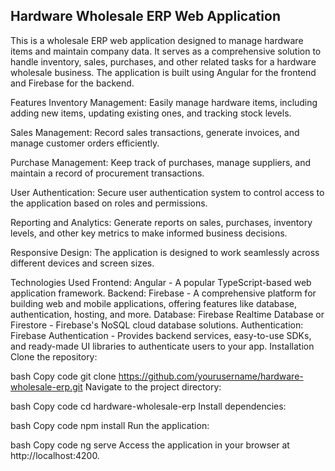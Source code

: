  ## Hardware Wholesale ERP Web Application <br>
This is a wholesale ERP web application designed to manage hardware items and maintain company data. It serves as a comprehensive solution to handle inventory, sales, purchases, and other related tasks for a hardware wholesale business. The application is built using Angular for the frontend and Firebase for the backend.

Features
Inventory Management: Easily manage hardware items, including adding new items, updating existing ones, and tracking stock levels.

Sales Management: Record sales transactions, generate invoices, and manage customer orders efficiently.

Purchase Management: Keep track of purchases, manage suppliers, and maintain a record of procurement transactions.

User Authentication: Secure user authentication system to control access to the application based on roles and permissions.

Reporting and Analytics: Generate reports on sales, purchases, inventory levels, and other key metrics to make informed business decisions.

Responsive Design: The application is designed to work seamlessly across different devices and screen sizes.

Technologies Used
Frontend: Angular - A popular TypeScript-based web application framework.
Backend: Firebase - A comprehensive platform for building web and mobile applications, offering features like database, authentication, hosting, and more.
Database: Firebase Realtime Database or Firestore - Firebase's NoSQL cloud database solutions.
Authentication: Firebase Authentication - Provides backend services, easy-to-use SDKs, and ready-made UI libraries to authenticate users to your app.
Installation
Clone the repository:

bash
Copy code
git clone https://github.com/yourusername/hardware-wholesale-erp.git
Navigate to the project directory:

bash
Copy code
cd hardware-wholesale-erp
Install dependencies:

bash
Copy code
npm install
Run the application:

bash
Copy code
ng serve
Access the application in your browser at http://localhost:4200.

